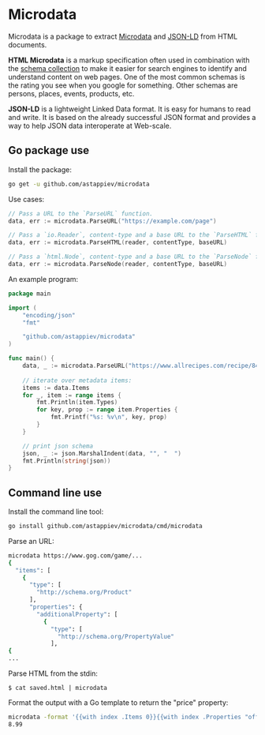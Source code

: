 # Microdata

Microdata is a package to extract [Microdata](https://www.w3.org/TR/microdata/) and [JSON-LD](https://www.w3.org/TR/json-ld/) from HTML documents.

__HTML Microdata__ is a markup specification often used in combination with the [schema collection](https://schema.org/docs/schemas.html) to make it easier for search engines to identify and understand content on web pages. One of the most common schemas is the rating you see when you google for something. Other schemas are persons, places, events, products, etc.

__JSON-LD__ is a lightweight Linked Data format. It is easy for humans to read and write. It is based on the already successful JSON format and provides a way to help JSON data interoperate at Web-scale.


## Go package use

Install the package:

```sh
go get -u github.com/astappiev/microdata
```

Use cases:
```go
// Pass a URL to the `ParseURL` function.
data, err := microdata.ParseURL("https://example.com/page")

// Pass a `io.Reader`, content-type and a base URL to the `ParseHTML` function.
data, err := microdata.ParseHTML(reader, contentType, baseURL)

// Pass a `html.Node`, content-type and a base URL to the `ParseNode` function.
data, err := microdata.ParseNode(reader, contentType, baseURL)
```

An example program:
```go
package main

import (
    "encoding/json"
    "fmt"

    "github.com/astappiev/microdata"
)

func main() {
    data, _ := microdata.ParseURL("https://www.allrecipes.com/recipe/84450/ukrainian-red-borscht-soup/")
    
    // iterate over metadata items:
    items := data.Items
	for _, item := range items {
		fmt.Println(item.Types)
		for key, prop := range item.Properties {
			fmt.Printf("%s: %v\n", key, prop)
		}
	}

    // print json schema
    json, _ := json.MarshalIndent(data, "", "  ")
    fmt.Println(string(json))
}
```


## Command line use

Install the command line tool:

```sh
go install github.com/astappiev/microdata/cmd/microdata
```

Parse an URL:

```sh
microdata https://www.gog.com/game/...
{
  "items": [
    {
      "type": [
        "http://schema.org/Product"
      ],
      "properties": {
        "additionalProperty": [
          {
            "type": [
              "http://schema.org/PropertyValue"
            ],
{
...
```

Parse HTML from the stdin:

```
$ cat saved.html | microdata
```

Format the output with a Go template to return the "price" property:

```sh
microdata -format '{{with index .Items 0}}{{with index .Properties "offers" 0}}{{with index .Properties "price" 0 }}{{ . }}{{end}}{{end}}{{end}}' https://www.gog.com/game/...
8.99
```
